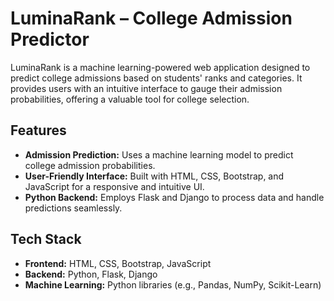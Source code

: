 # LuminaRank – College Admission Predictor

LuminaRank is a machine learning-powered web application designed to predict college admissions based on students' ranks and categories. It provides users with an intuitive interface to gauge their admission probabilities, offering a valuable tool for college selection.

## Features
- **Admission Prediction:** Uses a machine learning model to predict college admission probabilities.
- **User-Friendly Interface:** Built with HTML, CSS, Bootstrap, and JavaScript for a responsive and intuitive UI.
- **Python Backend:** Employs Flask and Django to process data and handle predictions seamlessly.

## Tech Stack
- **Frontend:** HTML, CSS, Bootstrap, JavaScript
- **Backend:** Python, Flask, Django
- **Machine Learning:** Python libraries (e.g., Pandas, NumPy, Scikit-Learn)
